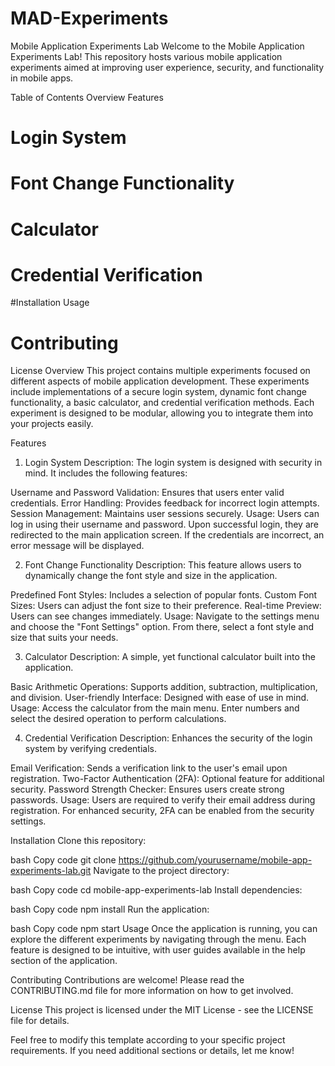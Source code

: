 # MAD-Experiments
Mobile Application Experiments Lab
Welcome to the Mobile Application Experiments Lab! This repository hosts various mobile application experiments aimed at improving user experience, security, and functionality in mobile apps.

Table of Contents
Overview
Features
# Login System
# Font Change Functionality
# Calculator
# Credential Verification
#Installation
Usage
# Contributing
License
Overview
This project contains multiple experiments focused on different aspects of mobile application development. These experiments include implementations of a secure login system, dynamic font change functionality, a basic calculator, and credential verification methods. Each experiment is designed to be modular, allowing you to integrate them into your projects easily.

Features
1. Login System
Description:
The login system is designed with security in mind. It includes the following features:

Username and Password Validation: Ensures that users enter valid credentials.
Error Handling: Provides feedback for incorrect login attempts.
Session Management: Maintains user sessions securely.
Usage:
Users can log in using their username and password. Upon successful login, they are redirected to the main application screen. If the credentials are incorrect, an error message will be displayed.

2. Font Change Functionality
Description:
This feature allows users to dynamically change the font style and size in the application.

Predefined Font Styles: Includes a selection of popular fonts.
Custom Font Sizes: Users can adjust the font size to their preference.
Real-time Preview: Users can see changes immediately.
Usage:
Navigate to the settings menu and choose the "Font Settings" option. From there, select a font style and size that suits your needs.

3. Calculator
Description:
A simple, yet functional calculator built into the application.

Basic Arithmetic Operations: Supports addition, subtraction, multiplication, and division.
User-friendly Interface: Designed with ease of use in mind.
Usage:
Access the calculator from the main menu. Enter numbers and select the desired operation to perform calculations.

4. Credential Verification
Description:
Enhances the security of the login system by verifying credentials.

Email Verification: Sends a verification link to the user's email upon registration.
Two-Factor Authentication (2FA): Optional feature for additional security.
Password Strength Checker: Ensures users create strong passwords.
Usage:
Users are required to verify their email address during registration. For enhanced security, 2FA can be enabled from the security settings.

Installation
Clone this repository:

bash
Copy code
git clone https://github.com/yourusername/mobile-app-experiments-lab.git
Navigate to the project directory:

bash
Copy code
cd mobile-app-experiments-lab
Install dependencies:

bash
Copy code
npm install
Run the application:

bash
Copy code
npm start
Usage
Once the application is running, you can explore the different experiments by navigating through the menu. Each feature is designed to be intuitive, with user guides available in the help section of the application.

Contributing
Contributions are welcome! Please read the CONTRIBUTING.md file for more information on how to get involved.

License
This project is licensed under the MIT License - see the LICENSE file for details.

Feel free to modify this template according to your specific project requirements. If you need additional sections or details, let me know!
